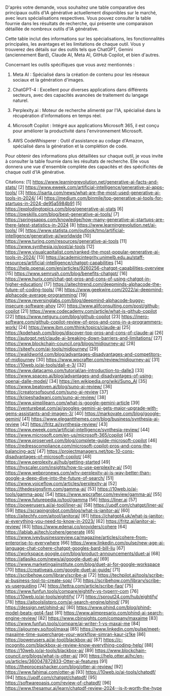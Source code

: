D'après votre demande, vous souhaitez une table comparative des principaux outils d'IA générative actuellement disponibles sur le marché, avec leurs spécialisations respectives. Vous pouvez consulter la table fournie dans les résultats de recherche, qui présente une comparaison détaillée de nombreux outils d'IA générative.

Cette table inclut des informations sur les spécialisations, les fonctionnalités principales, les avantages et les limitations de chaque outil. Vous y trouverez des détails sur des outils tels que ChatGPT, Gemini (anciennement Bard), Claude AI, Meta AI, GitHub Copilot, et bien d'autres.

Concernant les outils spécifiques que vous avez mentionnés :

1. Meta AI : Spécialisé dans la création de contenu pour les réseaux sociaux et la génération d'images.

2. ChatGPT-4 : Excellent pour diverses applications dans différents secteurs, avec des capacités avancées de traitement du langage naturel.

3. Perplexity.ai : Moteur de recherche alimenté par l'IA, spécialisé dans la récupération d'informations en temps réel.

4. Microsoft Copilot : Intégré aux applications Microsoft 365, il est conçu pour améliorer la productivité dans l'environnement Microsoft.

5. AWS CodeWhisperer : Outil d'assistance au codage d'Amazon, spécialisé dans la génération et la complétion de code.

Pour obtenir des informations plus détaillées sur chaque outil, je vous invite à consulter la table fournie dans les résultats de recherche. Elle vous donnera une vue d'ensemble complète des capacités et des spécificités de chaque outil d'IA générative.

Citations:
[1] https://www.learningrevolution.net/generative-ai-facts-and-stats/
[2] https://www.eweek.com/artificial-intelligence/generative-ai-apps-tools/
[3] https://isarta.com/news/what-are-the-most-used-generative-ai-tools-in-2024/
[4] https://medium.com/binmile/top-generative-ai-tools-for-startups-in-2024-de95a5984b91
[5] https://explodingtopics.com/blog/generative-ai-stats
[6] https://pwskills.com/blog/best-generative-ai-tools/
[7] https://springsapps.com/knowledge/how-many-generative-ai-startups-are-there-latest-statistics-in-2024
[8] https://www.learningrevolution.net/ai-tools/
[9] https://www.statista.com/outlook/tmo/artificial-intelligence/generative-ai/worldwide
[10] https://www.turing.com/resources/generative-ai-tools
[11] https://www.synthesia.io/post/ai-tools
[12] https://www.visualcapitalist.com/ranked-the-most-popular-generative-ai-tools-in-2024/
[13] https://academicintegrity.unimelb.edu.au/staff-resources/artificial-intelligence/chatgpt-capabilities
[14] https://help.openai.com/en/articles/9260256-chatgpt-capabilities-overview
[15] https://www.semrush.com/blog/benefits-chatgpt/
[16] https://www.hurix.com/chat-gpt-pros-and-cons-of-using-chatgpt-in-higher-education/
[17] https://aitechtrend.com/deepminds-alphacode-the-future-of-coding-tools/
[18] https://www.geekwire.com/2022/ai-deepmind-alphacode-average-programming/
[19] https://www.reversinglabs.com/blog/deepmind-alphacode-buggy-insecure-software-ahoy
[20] https://www.alifconsulting.com/post/github-copilot
[21] https://www.codecademy.com/article/what-is-github-copilot
[22] https://www.netguru.com/blog/github-copilot
[23] https://inero-software.com/github-copilot-review-of-pros-and-cons-in-a-programmers-work/
[24] https://www.ibm.com/think/topics/claude-ai
[25] https://kodehash.com/blogs/discover-top-pros-and-cons-of-claude-ai
[26] https://autogpt.net/claude-ai-breaking-down-barriers-and-limitations/
[27] https://www.blockchain-council.org/blogs/midjourney-ai/
[28] https://siteefy.com/ai-tools/midjourney/
[29] https://waildworld.com/blog/advantages-disadvantages-and-competitors-of-midjourney
[30] https://www.wpcrafter.com/review/midjourney-ai/
[31] https://10web.io/ai-tools/dall-e-3/
[32] https://www.datacamp.com/tutorial/an-introduction-to-dalle3
[33] https://www.spaceo.ai/blog/advantages-and-disadvantages-of-using-openai-dalle-model/
[34] https://en.wikipedia.org/wiki/Suno_AI
[35] https://www.beatoven.ai/blog/suno-ai-review/
[36] https://creatorsofsound.com/suno-ai-review
[37] https://kripeshadwani.com/suno-ai-review/
[38] https://www.simplilearn.com/what-is-google-gemini-article
[39] https://venturebeat.com/ai/googles-gemini-ai-gets-major-upgrade-with-gems-assistants-and-imagen-3/
[40] https://markovate.com/blog/google-gemini/
[41] https://www.elegantthemes.com/blog/business/synthesia-ai-review
[42] https://fritz.ai/synthesia-review/
[43] https://www.eweek.com/artificial-intelligence/synthesia-review/
[44] https://www.microsoft.com/en-us/microsoft-365/copilot
[45] https://www.proserveit.com/blog/complete-guide-microsoft-copilot
[46] https://redresscompliance.com/microsoft-copilot-pros-and-cons-the-balancing-act/
[47] https://projectmanagers.net/top-10-cons-disadvantages-of-microsoft-copilot/
[48] https://www.perplexity.ai/hub/getting-started
[49] https://hyscaler.com/insights/how-to-use-perplexity-ai/
[50] https://www.webpronews.com/why-perplexity-ai-is-way-better-than-google-a-deep-dive-into-the-future-of-search/
[51] https://www.voiceflow.com/articles/perplexity-ai
[52] https://thedesignsfirm.com/gamma-ai/
[53] https://10web.io/ai-tools/gamma-app/
[54] https://www.wpcrafter.com/review/gamma-ai/
[55] https://www.futurepedia.io/tool/gamma
[56] https://liner.ai
[57] https://powerusers.ai/ai-tool/liner-ai/
[58] https://updf.com/chatgpt/liner-ai/
[59] https://scrapingrobot.com/blog/what-is-janitor-ai/
[60] https://aitechfy.com/aitool/janitorai/
[61] https://chatgpt4.uk/what-is-janitor-ai-everything-you-need-to-know-in-2023/
[62] https://fritz.ai/janitor-ai-review/
[63] https://www.edenai.co/providers/cohere
[64] https://lablab.ai/tech/cohere/generate
[65] https://www.iveybusinessreview.ca/magazine/articles/cohere-from-enterprise-to-everywhere
[66] https://www.linkedin.com/pulse/new-age-ai-language-chat-cohere-chatgpt-googles-bard-bill-liu
[67] https://workspace.google.com/blog/product-announcements/duet-ai
[68] https://atlasiko.com/news/ai/google-duet-ai/
[69] https://www.marketingaiinstitute.com/blog/duet-ai-for-google-workspace
[70] https://creativeais.com/google-duet-ai-guide/
[71] https://scribehow.com/library/scribe-ai
[72] https://techpilot.ai/tools/scribe-ai-business-tool-to-create-sop/
[73] https://scribehow.com/library/scribe-vs-userguiding
[74] https://tettra.com/article/scribe-faq/
[75] https://www.funfun.tools/compare/eightify-vs-typerrr-com
[76] https://10web.io/ai-tools/eightify/
[77] https://sprout24.com/hub/eightify/
[78] https://aitoolslistpro.com/ai-search-engine/phind/
[79] https://dessign.net/phind-ai/
[80] https://www.phind.com/blog/phind-model-beats-gpt4-fast
[81] https://www.aiimpresario.com/phind-ai-search-engine-review/
[82] https://www.cbinsights.com/company/maxaime
[83] https://www.funfun.tools/compare/ai-writer-1-vs-maxai-me
[84] https://aijourney.so/tool/maxai
[85] https://www.linkedin.com/pulse/meet-maxaime-time-supercharge-your-workflow-simran-kaur-jz1ke
[86] https://powerusers.ai/ai-tool/blackbox-ai/
[87] https://c-incognito.com/blackbox-ai-review-know-everything-coding-help/
[88] https://10web.io/ai-tools/blackbox-ai/
[89] https://www.blockchain-council.org/blogs/what-is-otter-ai/
[90] https://help.otter.ai/hc/en-us/articles/360047872833-Otter-ai-features
[91] https://theprocesshacker.com/blog/otter-ai-review/
[92] https://www.fahimai.com/otter-ai
[93] https://10web.io/ai-tools/chatpdf/
[94] https://updf.com/chatgpt/chatpdf/
[95] https://softwareoasis.com/review-of-chatpdf/
[96] https://www.thesamur.ai/learn/chatpdf-review-2024--is-it-worth-the-hype
